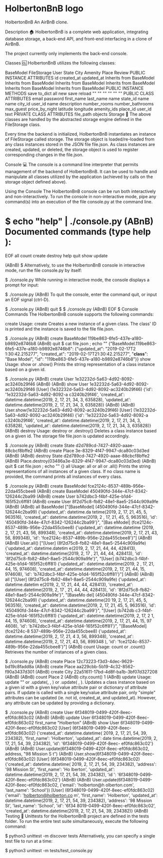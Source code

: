 # HolbertonBnB logo

HolbertonBnB
An AirBnB clone.

Description 🏠
HolbertonBnB is a complete web application, integrating database storage, a back-end API, and front-end interfacing in a clone of AirBnB.

The project currently only implements the back-end console.

Classes 🆑
HolbertonBnB utilizes the following classes:

BaseModel FileStorage User State City Amenity Place Review
PUBLIC INSTANCE ATTRIBUTES id
created_at
updated_at  Inherits from BaseModel Inherits from BaseModel Inherits from BaseModel Inherits from BaseModel Inherits from BaseModel Inherits from BaseModel
PUBLIC INSTANCE METHODS save
to_dict all
new
save
reload "" "" "" "" "" ""
PUBLIC CLASS ATTRIBUTES   email
password
first_name
last_name name state_id
name name city_id
user_id
name
description
number_rooms
number_bathrooms
max_guest
price_by_night
latitude
longitude
amenity_ids place_id
user_id
text
PRIVATE CLASS ATTRIBUTES  file_path
objects
Storage 🛄
The above classes are handled by the abstracted storage engine defined in the FileStorage class.

Every time the backend is initialized, HolbertonBnB instantiates an instance of FileStorage called storage. The storage object is loaded/re-loaded from any class instances stored in the JSON file file.json. As class instances are created, updated, or deleted, the storage object is used to register corresponding changes in the file.json.

Console 💻
The console is a command line interpreter that permits management of the backend of HolbertonBnB. It can be used to handle and manipulate all classes utilized by the application (achieved by calls on the storage object defined above).

Using the Console
The HolbertonBnB console can be run both interactively and non-interactively. To run the console in non-interactive mode, pipe any command(s) into an execution of the file console.py at the command line.

$ echo "help" | ./console.py
(ABnB)
Documented commands (type help <topic>):
========================================

EOF  all  count  create  destroy  help  quit  show  update

(ABnB)
$
Alternatively, to use the HolbertonBnB console in interactive mode, run the file console.py by itself:

$ ./console.py
While running in interactive mode, the console displays a prompt for input:

$ ./console.py
(ABnB)
To quit the console, enter the command quit, or input an EOF signal (ctrl-D).

$ ./console.py
(ABnB) quit
$
$ ./console.py
(ABnB) EOF
$
Console Commands
The HolbertonBnB console supports the following commands:

create
Usage: create <class>
Creates a new instance of a given class. The class' ID is printed and the instance is saved to the file file.json.

$ ./console.py
(ABnB) create BaseModel
119be863-6fe5-437e-a180-b9892e8746b8
(ABnB) quit
$ cat file.json ; echo ""
{"BaseModel.119be863-6fe5-437e-a180-b9892e8746b8": {"updated_at": "2019-02-17T2
1:30:42.215277", "created_at": "2019-02-17T21:30:42.215277", "__class__": "Base
Model", "id": "119be863-6fe5-437e-a180-b9892e8746b8"}}
show
Usage: show <class> <id> or <class>.show(<id>)
Prints the string representation of a class instance based on a given id.

$ ./console.py
(ABnB) create User
1e32232d-5a63-4d92-8092-ac3240b29f46
(ABnB)
(ABnB) show User 1e32232d-5a63-4d92-8092-ac3240b29f46
[User] (1e32232d-5a63-4d92-8092-ac3240b29f46) {'id': '1e32232d-5a63-4d92-8092-a
c3240b29f46', 'created_at': datetime.datetime(2019, 2, 17, 21, 34, 3, 635828),
'updated_at': datetime.datetime(2019, 2, 17, 21, 34, 3, 635828)}
(ABnB)
(ABnB) User.show(1e32232d-5a63-4d92-8092-ac3240b29f46)
[User] (1e32232d-5a63-4d92-8092-ac3240b29f46) {'id': '1e32232d-5a63-4d92-8092-a
c3240b29f46', 'created_at': datetime.datetime(2019, 2, 17, 21, 34, 3, 635828),
'updated_at': datetime.datetime(2019, 2, 17, 21, 34, 3, 635828)}
(ABnB)
destroy
Usage: destroy <class> <id> or <class>.destroy(<id>)
Deletes a class instance based on a given id. The storage file file.json is updated accordingly.

$ ./console.py
(ABnB) create State
d2d789cd-7427-4920-aaae-88cbcf8bffe2
(ABnB) create Place
3e-8329-4f47-9947-dca80c03d3ed
(ABnB)
(ABnB) destroy State d2d789cd-7427-4920-aaae-88cbcf8bffe2
(ABnB) Place.destroy(03486a3e-8329-4f47-9947-dca80c03d3ed)
(ABnB) quit
$ cat file.json ; echo ""
{}
all
Usage: all or all <class> or <class>.all()
Prints the string representations of all instances of a given class. If no class name is provided, the command prints all instances of every class.

$ ./console.py
(ABnB) create BaseModel
fce2124c-8537-489b-956e-22da455cbee8
(ABnB) create BaseModel
450490fd-344e-47cf-8342-126244c2ba99
(ABnB) create User
b742dbc3-f4bf-425e-b1d4-165f52c6ff81
(ABnB) create User
8f2d75c8-fb82-48e1-8ae5-2544c909a9fe
(ABnB)
(ABnB) all BaseModel
["[BaseModel] (450490fd-344e-47cf-8342-126244c2ba99) {'updated_at': datetime.da
tetime(2019, 2, 17, 21, 45, 5, 963516), 'created_at': datetime.datetime(2019, 2
, 17, 21, 45, 5, 963516), 'id': '450490fd-344e-47cf-8342-126244c2ba99'}", "[Bas
eModel] (fce2124c-8537-489b-956e-22da455cbee8) {'updated_at': datetime.datetime
(2019, 2, 17, 21, 43, 56, 899348), 'created_at': datetime.datetime(2019, 2, 17,
21, 43, 56, 899348), 'id': 'fce2124c-8537-489b-956e-22da455cbee8'}"]
(ABnB)
(ABnB) User.all()
["[User] (8f2d75c8-fb82-48e1-8ae5-2544c909a9fe) {'updated_at': datetime.datetim
e(2019, 2, 17, 21, 44, 44, 428413), 'created_at': datetime.datetime(2019, 2, 17
, 21, 44, 44, 428413), 'id': '8f2d75c8-fb82-48e1-8ae5-2544c909a9fe'}", "[User]
(b742dbc3-f4bf-425e-b1d4-165f52c6ff81) {'updated_at': datetime.datetime(2019, 2
, 17, 21, 44, 15, 974608), 'created_at': datetime.datetime(2019, 2, 17, 21, 44,
15, 974608), 'id': 'b742dbc3-f4bf-425e-b1d4-165f52c6ff81'}"]
(ABnB)
(ABnB) all
["[User] (8f2d75c8-fb82-48e1-8ae5-2544c909a9fe) {'updated_at': datetime.datetim
e(2019, 2, 17, 21, 44, 44, 428413), 'created_at': datetime.datetime(2019, 2, 17
, 21, 44, 44, 428413), 'id': '8f2d75c8-fb82-48e1-8ae5-2544c909a9fe'}", "[BaseMo
del] (450490fd-344e-47cf-8342-126244c2ba99) {'updated_at': datetime.datetime(20
19, 2, 17, 21, 45, 5, 963516), 'created_at': datetime.datetime(2019, 2, 17, 21,
45, 5, 963516), 'id': '450490fd-344e-47cf-8342-126244c2ba99'}", "[User] (b742db
c3-f4bf-425e-b1d4-165f52c6ff81) {'updated_at': datetime.datetime(2019, 2, 17, 2
1, 44, 15, 974608), 'created_at': datetime.datetime(2019, 2, 17, 21, 44, 15, 97
4608), 'id': 'b742dbc3-f4bf-425e-b1d4-165f52c6ff81'}", "[BaseModel] (fce2124c-8
537-489b-956e-22da455cbee8) {'updated_at': datetime.datetime(2019, 2, 17, 21, 4
3, 56, 899348), 'created_at': datetime.datetime(2019, 2, 17, 21, 43, 56, 899348
), 'id': 'fce2124c-8537-489b-956e-22da455cbee8'}"]
(ABnB)
count
Usage: count <class> or <class>.count()
Retrieves the number of instances of a given class.

$ ./console.py
(ABnB) create Place
12c73223-f3d3-4dec-9629-bd19c8fadd8a
(ABnB) create Place
aa229cbb-5b19-4c32-8562-f90a3437d301
(ABnB) create City
22a51611-17bd-4d8f-ba1b-3bf07d327208
(ABnB)
(ABnB) count Place
2
(ABnB) city.count()
1
(ABnB)
update
Usage: update <class> <id> <attribute name> "<attribute value>" or <class>.update(<id>, <attribute name>, <attribute value>) or <class>.update( <id>, <attribute dictionary>).
Updates a class instance based on a given id with a given key/value attribute pair or dictionary of attribute pairs. If update is called with a single key/value attribute pair, only "simple" attributes can be updated (ie. not id, created_at, and updated_at). However, any attribute can be updated by providing a dictionary.

$ ./console.py
(ABnB) create User
6f348019-0499-420f-8eec-ef0fdc863c02
(ABnB)
(ABnB) update User 6f348019-0499-420f-8eec-ef0fdc863c02 first_name "Holberton"
(ABnB) show User 6f348019-0499-420f-8eec-ef0fdc863c02
[User] (6f348019-0499-420f-8eec-ef0fdc863c02) {'created_at': datetime.datetime(
2019, 2, 17, 21, 54, 39, 234382), 'first_name': 'Holberton', 'updated_at': date
time.datetime(2019, 2, 17, 21, 54, 39, 234382), 'id': '6f348019-0499-420f-8eec-
ef0fdc863c02'}
(ABnB)
(ABnB) User.update(6f348019-0499-420f-8eec-ef0fdc863c02, address, "98 Mission S
t")
(ABnB) User.show(6f348019-0499-420f-8eec-ef0fdc863c02)
[User] (6f348019-0499-420f-8eec-ef0fdc863c02) {'created_at': datetime.datetime(
2019, 2, 17, 21, 54, 39, 234382), 'address': '98 Mission St', 'first_name': 'Ho
lberton', 'updated_at': datetime.datetime(2019, 2, 17, 21, 54, 39, 234382), 'id
': '6f348019-0499-420f-8eec-ef0fdc863c02'}
(ABnB)
(ABnB) User.update(6f348019-0499-420f-8eec-ef0fdc863c02, {'email': 'holberton@h
olberton.com', 'last_name': 'School'})
[User] (6f348019-0499-420f-8eec-ef0fdc863c02) {'email': 'holberton@holberton.co
m', 'first_name': 'Holberton', 'updated_at': datetime.datetime(2019, 2, 17, 21,
54, 39, 234382), 'address': '98 Mission St', 'last_name': 'School', 'id': '6f34
8019-0499-420f-8eec-ef0fdc863c02', 'created_at': datetime.datetime(2019, 2, 17,
21, 54, 39, 234382)}
(ABnB)
Testing 📏
Unittests for the HolbertonBnB project are defined in the tests folder. To run the entire test suite simultaneously, execute the following command:

$ python3 unittest -m discover tests
Alternatively, you can specify a single test file to run at a time:

$ python3 unittest -m tests/test_console.py
